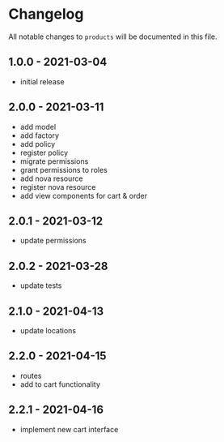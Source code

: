 # Changelog

All notable changes to `products` will be documented in this file.

## 1.0.0 - 2021-03-04

- initial release

## 2.0.0 - 2021-03-11

- add model
- add factory
- add policy
- register policy
- migrate permissions
- grant permissions to roles
- add nova resource
- register nova resource
- add view components for cart & order

## 2.0.1 - 2021-03-12

- update permissions

## 2.0.2 - 2021-03-28

- update tests

## 2.1.0 - 2021-04-13

- update locations

## 2.2.0 - 2021-04-15

- routes
- add to cart functionality

## 2.2.1 - 2021-04-16

- implement new cart interface
